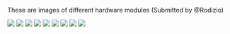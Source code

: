 These are images of different hardware modules (Submitted by @Rodizio)

![](https://raw.githubusercontent.com/bortek/EZ-WifiBroadcast/master/wiki-content/wifibroadcast-hardware-1.jpg)
![](https://raw.githubusercontent.com/bortek/EZ-WifiBroadcast/master/wiki-content/wifibroadcast-hardware-2.jpg)
![](https://raw.githubusercontent.com/bortek/EZ-WifiBroadcast/master/wiki-content/wifibroadcast-hardware-3.jpg)
![](https://raw.githubusercontent.com/bortek/EZ-WifiBroadcast/master/wiki-content/wifibroadcast-hardware-4.jpg)
![](https://raw.githubusercontent.com/bortek/EZ-WifiBroadcast/master/wiki-content/wifibroadcast-hardware-5.jpg)
![](https://raw.githubusercontent.com/bortek/EZ-WifiBroadcast/master/wiki-content/wifibroadcast-hardware-6.jpg)
![](https://raw.githubusercontent.com/bortek/EZ-WifiBroadcast/master/wiki-content/wifibroadcast-hardware-8.jpg)
![](https://raw.githubusercontent.com/bortek/EZ-WifiBroadcast/master/wiki-content/wifibroadcast-hardware-9.jpg)
![](https://raw.githubusercontent.com/bortek/EZ-WifiBroadcast/master/wiki-content/wifibroadcast-hardware-10.jpg)